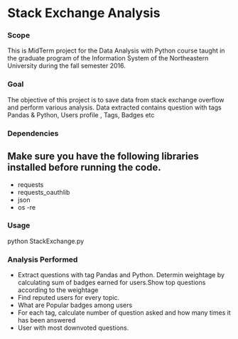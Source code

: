 # Stack Exchange Analysis

### Scope

This is MidTerm  project for the Data Analysis with Python course taught in the graduate program of the Information System of the Northeastern University during the fall semester 2016.


### Goal

The objective of this project is to save data from stack exchange overflow and perform various analysis. Data extracted contains question with tags Pandas & Python, Users profile , Tags, Badges etc  
### Dependencies

Make sure you have the following libraries installed before running the code.
-	
-	requests
-	requests_oauthlib 
-	json
-	os
-re
 
 ### Usage 
python StackExchange.py

### Analysis Performed 
- Extract questions with tag Pandas and Python. Determin weightage by calculating sum of badges earned for users.Show top questions according to the weightage 
-	Find reputed users for every topic.
-	What are Popular badges among users
-	For each tag, calculate number of question asked and how many times it has been answered
- User with most downvoted questions.


